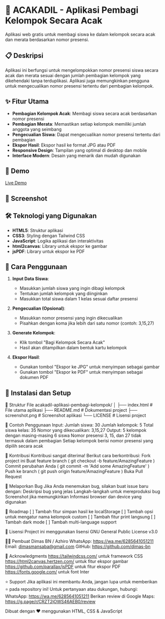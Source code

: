 # 🎲 ACAKADIL - Aplikasi Pembagi Kelompok Secara Acak

Aplikasi web gratis untuk membagi siswa ke dalam kelompok secara acak dan merata berdasarkan nomor presensi.

## 📋 Deskripsi

Aplikasi ini berfungsi untuk mengelompokkan nomor presensi siswa secara acak dan merata sesuai dengan jumlah pembagian kelompok yang dikehendaki tanpa terduplikasi. Aplikasi juga memungkinkan pengguna untuk mengecualikan nomor presensi tertentu dari pembagian kelompok.

## ✨ Fitur Utama

- **Pembagian Kelompok Acak**: Membagi siswa secara acak berdasarkan nomor presensi
- **Pembagian Merata**: Memastikan setiap kelompok memiliki jumlah anggota yang seimbang
- **Pengecualian Siswa**: Dapat mengecualikan nomor presensi tertentu dari pembagian
- **Ekspor Hasil**: Ekspor hasil ke format JPG atau PDF
- **Responsive Design**: Tampilan yang optimal di desktop dan mobile
- **Interface Modern**: Desain yang menarik dan mudah digunakan

## 🚀 Demo

[Live Demo](https://acakadil.pages.dev)

## 📱 Screenshot



## 🛠️ Teknologi yang Digunakan

- **HTML5**: Struktur aplikasi
- **CSS3**: Styling dengan Tailwind CSS
- **JavaScript**: Logika aplikasi dan interaktivitas
- **html2canvas**: Library untuk ekspor ke gambar
- **jsPDF**: Library untuk ekspor ke PDF

## 📖 Cara Penggunaan

1. **Input Data Siswa**:
   - Masukkan jumlah siswa yang ingin dibagi kelompok
   - Tentukan jumlah kelompok yang diinginkan
   - Masukkan total siswa dalam 1 kelas sesuai daftar presensi

2. **Pengecualian (Opsional)**:
   - Masukkan nomor presensi yang ingin dikecualikan
   - Pisahkan dengan koma jika lebih dari satu nomor (contoh: 3,15,27)

3. **Generate Kelompok**:
   - Klik tombol "Bagi Kelompok Secara Acak"
   - Hasil akan ditampilkan dalam bentuk kartu kelompok

4. **Ekspor Hasil**:
   - Gunakan tombol "Ekspor ke JPG" untuk menyimpan sebagai gambar
   - Gunakan tombol "Ekspor ke PDF" untuk menyimpan sebagai dokumen PDF

## 🔧 Instalasi dan Setup

📁 Struktur File
acakadil-aplikasi-pembagi-kelompok/
│
├── index.html             # File utama aplikasi
├── README.md        # Dokumentasi project
├── screenshot.png     # Screenshot aplikasi
└── LICENSE             # Lisensi project

🎯 Contoh Penggunaan
Input:
Jumlah siswa: 30
Jumlah kelompok: 5
Total siswa kelas: 35
Nomor yang dikecualikan: 3,15,27
Output:
5 kelompok dengan masing-masing 6 siswa
Nomor presensi 3, 15, dan 27 tidak termasuk dalam pembagian
Setiap kelompok berisi nomor presensi yang dipilih secara acak

🤝 Kontribusi
Kontribusi sangat diterima! Berikut cara berkontribusi:
Fork project ini
Buat feature branch (
git checkout -b feature/AmazingFeature
)
Commit perubahan Anda (
git commit -m 'Add some AmazingFeature'
)
Push ke branch (
git push origin feature/AmazingFeature
)
Buka Pull Request

🐛 Melaporkan Bug
Jika Anda menemukan bug, silakan buat issue baru dengan:
Deskripsi bug yang jelas
Langkah-langkah untuk mereproduksi bug
Screenshot jika memungkinkan
Informasi browser dan device yang digunakan

📝 Roadmap
[ ] Tambah fitur simpan hasil ke localStorage
[ ] Tambah opsi untuk mengatur nama kelompok custom
[ ] Tambah fitur print langsung
[ ] Tambah dark mode
[ ] Tambah multi-language support

📄 Lisensi
Project ini menggunakan lisensi GNU General Public License v3.0

👨‍💻 Pembuat
Dimas BN / Azhiro
WhatsApp: https://wa.me/6285641051211
Email: dimasmansaba@gmail.com
GitHub: https://github.com/dimas-bn


🙏 Acknowledgments
https://tailwindcss.com/ untuk framework CSS
https://html2canvas.hertzen.com/ untuk fitur ekspor gambar
https://github.com/parallax/jsPDF  untuk fitur ekspor PDF
https://fonts.google.com/ untuk font Inter

⭐ Support
Jika aplikasi ini membantu Anda, jangan lupa untuk memberikan ⭐ pada repository ini!
Untuk pertanyaan atau dukungan, hubungi:
WhatsApp: https://wa.me/6285641051211
Berikan review di Google Maps: https://g.page/r/CRZT2jOWS46AEB0/review


Dibuat dengan ❤️ menggunakan HTML, CSS & JavaScript

